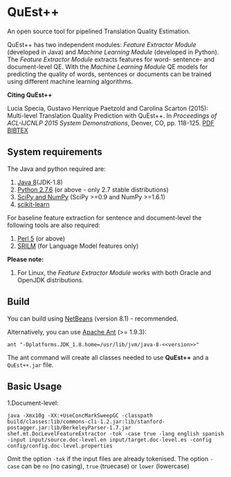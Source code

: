 # QuEst++
An open source tool for pipelined Translation Quality Estimation. 

QuEst++ has two independent modules: *Feature Extractor Module* (developed in Java) and *Machine Learning Module* (developed in Python). The *Feature Extractor Module* extracts features for word- sentence- and document-level QE. With the *Machine Learning Module* QE models for predicting the quality of words, sentences or documents can be trained using different machine learning algorithms. 

**Citing QuEst++**
  
  Lucia Specia, Gustavo Henrique Paetzold and Carolina Scarton (2015): Multi-level Translation Quality Prediction with QuEst++. In *Proceedings of ACL-IJCNLP 2015 System Demonstrations*, Denver, CO, pp. 118-125. [PDF](http://aclweb.org/anthology/N/N15/N15-2016.pdf) [BIBTEX](http://staffwww.dcs.shef.ac.uk/people/C.Scarton/publications/specia2015.bib)
  
## System requirements
 The Java and python required are:

1. [Java 8](http://www.oracle.com/technetwork/java/javase/downloads/jdk8-downloads-2133151.html)(JDK-1.8)
2. [Python 2.7.6](https://www.python.org/downloads/) (or above - only 2.7 stable distributions)
  1. [SciPy and NumPy](http://www.scipy.org/install.html) (SciPy >=0.9 and NumPy >=1.6.1)
  2. [scikit-learn](http://scikit-learn.org/stable/install.html)

For baseline feature extraction for sentence and document-level the following tools are also required:

1. [Perl  5](https://www.perl.org/get.html) (or above)
2. [SRILM](http://www.speech.sri.com/projects/srilm/manpages/) (for Language Model features only)

**Please note:** 

1. For Linux, the *Feature Extractor Module* works with both Oracle and OpenJDK distributions.

## Build
You can build using [NetBeans](https://netbeans.org/downloads/) (version 8.1) - recommended.

Alternatively, you can use [Apache Ant](http://ant.apache.org/bindownload.cgi) (>= 1.9.3):

  `ant "-Dplatforms.JDK_1.8.home=/usr/lib/jvm/java-8-<<version>>"`
  
The ant command will create all classes needed to use **QuEst++** and a `QuEst++.jar` file.


## Basic Usage
1.Document-level:

  `java -Xmx10g -XX:+UseConcMarkSweepGC -classpath build/classes:lib/commons-cli-1.2.jar:lib/stanford-postagger.jar:lib/BerkeleyParser-1.7.jar shef.mt.DocLevelFeatureExtractor -tok -case true -lang english spanish -input input/source.doc-level.en input/target.doc-level.es -config config/config.doc-level.properties`
  
Omit the option `-tok` if the input files are already tokenised.
The option `-case` can be `no` (no casing), `true` (truecase) or `lower` (lowercase)
